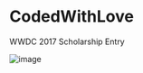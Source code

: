 # CodedWithLove

WWDC 2017 Scholarship Entry

![image](https://github.com/user-attachments/assets/c97e280b-7d14-40fd-87ed-3481aeab7cf3)

